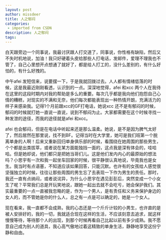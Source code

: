 ```yaml
---
layout: post
author: missdeer
title: 人之郁闷
categories: 
 - imported from CSDN
description: 人之郁闷
tags: 
---
```


白天跟旁边一个同事说，我最讨厌跟人打交道了，同事说，你性格有缺陷，然后又不失时机地说，加油！我只好硬着头皮给那些人打电话，发邮件，爱理不理我也不管了，自己心里想开点想通了就好了，都是给人打工的，没什么差别的，有什么好怕的，有什么好拽的。

中午afei 发短信来，说要摆一下，于是我就回拨过去。人人都有情绪低落的时候，这是我最近刚刚看透，认识到的一点。深深地觉得，afei 和xcc 两个人在我待在这里的这段时期内对我的帮助是多么的重要。每次几乎都是我向他们抱怨自己心情的糟糕，对现实的不满和无奈，他们每次都能表现出一种热情开朗，充满活力的样子来感染我。记得1个月前跟xcc的GF打电话，她说xcc 还不是有郁闷的时候，郁闷的时候就打她一直说一直说，说到不郁闷为止。大家都需要在这个时候寻找一种发泄的途径，而我的途径就是afei 和xcc。

afei 也会郁闷，但是在电话中听起来还是那么温柔。她说，是不是因为脾气太好了，然后居然在那里说，找不到BF。记得当时在大学里，她可是我们班第一个脱离单身的人啊！后来又重新回归单身俱乐部的时候，看围绕在她周围的那些男生，个个都是出类拔萃，或者说在某方面能独挡一面的，这点我是深有体会的，哇哈哈。但是她却说，他们都只是把她当哥们儿。这是他们发内内心的最原始的想法吗？小思宇有一次和我一起坐车回家的时候，很平静很认真地说，毕竟我也是女生。我当时有点语塞，不知道应该如果回答，只能沉默。也许有的女孩给人感觉很坚强独立的时候，往往让那些周围的男生忘了去表现一下作为男生的责任。那时，我还一直有点纳闷，或者说诧异，为什么小思宇在遇见彭彭后，突然变成一个小女生了呢？平常我们总是开玩笑地说，跟她一起出去就不会吃亏，她会保护我们。其实最重要的一点一直被我忽略的是，作为一个男人，是有责任和义务来保护身边的女人的，而不管她是你的什么人，总之有一点是可以确定的，她是一个女人。

现在看来，我一直都不会成熟，我的心态还是一个斤斤计较的小男生，也许直的是被人安排好的，我的一切，我就适合现在这样的生活，不应该刻意去追求，就这样慢慢等待，等待那个人的出现，到那个时候再看自己比起以前有多少成熟。我不愿意自己成为别人的道具，我心高气傲地过着这精致的单身生活，静静地享受这份宁静和自由。
